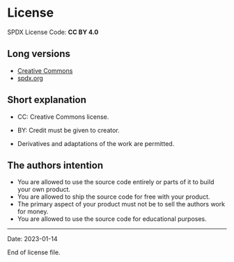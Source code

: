 # License

SPDX License Code: __CC BY 4.0__

## Long versions
- [Creative Commons](https://creativecommons.org/licenses/by/4.0/legalcode )
- [spdx.org](https://spdx.org/licenses/CC-BY-4.0.html )

## Short explanation
- CC: Creative Commons license.
- BY: Credit must be given to creator.

- Derivatives and adaptations of the work are permitted.

## The authors intention
- You are allowed to use the source code entirely or parts of it to build your own product.
- You are allowed to ship the source code for free with your product.
- The primary aspect of your product must not be to sell the authors work for money.
- You are allowed to use the source code for educational purposes.

---
Date: 2023-01-14

End of license file.